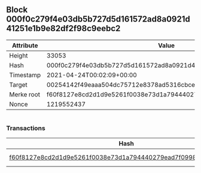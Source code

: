 ## Block 000f0c279f4e03db5b727d5d161572ad8a0921d41251e1b9e82df2f98c9eebc2

Attribute | Value
--- | ---
Height | 33053
Hash | 000f0c279f4e03db5b727d5d161572ad8a0921d41251e1b9e82df2f98c9eebc2
Timestamp | 2021-04-24T00:02:09+00:00
Target | 00254142f49eaaa504dc75712e8378ad5316cbcead634704b3734b6271167cc4
Merke root | f60f8127e8cd2d1d9e5261f0038e73d1a794440279ead7f099877af1cdc03123
Nonce | 1219552437

```

```

### Transactions

Hash | Amount
--- | ---
[f60f8127e8cd2d1d9e5261f0038e73d1a794440279ead7f099877af1cdc03123](f60f8127e8cd2d1d9e5261f0038e73d1a794440279ead7f099877af1cdc03123.md) | 10.00000000 SKEPTI 
